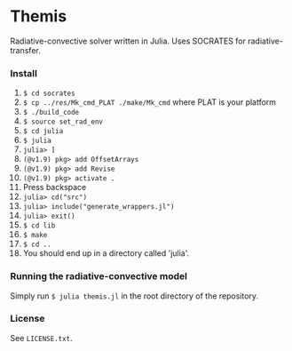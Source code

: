 # Themis
Radiative-convective solver written in Julia. Uses SOCRATES for radiative-transfer.

### Install

1. `$ cd socrates`
3. `$ cp ../res/Mk_cmd_PLAT ./make/Mk_cmd` where PLAT is your platform
4. `$ ./build_code`
5. `$ source set_rad_env`
6. `$ cd julia`
7. `$ julia`
8. `julia> ]`
9. `(@v1.9) pkg> add OffsetArrays`
10. `(@v1.9) pkg> add Revise`
11. `(@v1.9) pkg> activate .`
12. Press backspace
13. `julia> cd("src")`
14. `julia> include("generate_wrappers.jl")`
15. `julia> exit()`
16. `$ cd lib`
17. `$ make`
18. `$ cd ..`
19. You should end up in a directory called 'julia'.

### Running the radiative-convective model

Simply run `$ julia themis.jl` in the root directory of the repository.

### License

See `LICENSE.txt`.



